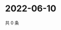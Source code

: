 # 2022-06-10

共 0 条

<!-- BEGIN WEIBO -->
<!-- 最后更新时间 Fri Jun 10 2022 20:33:00 GMT+0800 (China Standard Time) -->

<!-- END WEIBO -->
